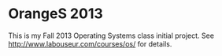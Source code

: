 OrangeS 2013
============

This is my Fall 2013 Operating Systems class initial project.
See http://www.labouseur.com/courses/os/ for details.
